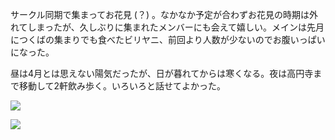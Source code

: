 サークル同期で集まってお花見 (？) 。なかなか予定が合わずお花見の時期は外れてしまったが、久しぶりに集まれたメンバーにも会えて嬉しい。メインは先月につくばの集まりでも食べたビリヤニ、前回より人数が少ないのでお腹いっぱいになった。

昼は4月とは思えない陽気だったが、日が暮れてからは寒くなる。夜は高円寺まで移動して2軒飲み歩く。いろいろと話せてよかった。

![](https://photos.old.apkas.net/medium/202504/20250419-D1000111.webp)

![](https://photos.old.apkas.net/medium/202504/20250419-D1000120.webp)
